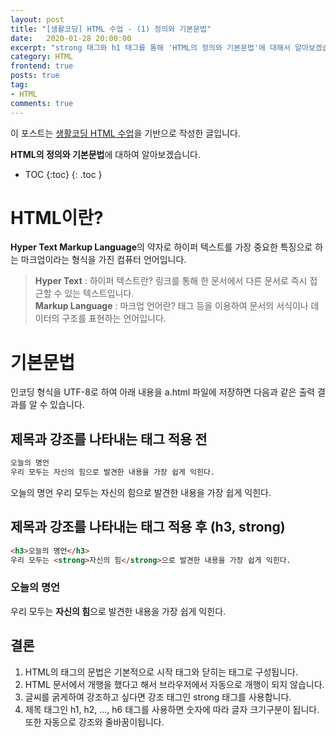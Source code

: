 ```yaml
---
layout: post
title: "[생활코딩] HTML 수업 - (1) 정의와 기본문법"
date:   2020-01-28 20:00:00
excerpt: "strong 태그와 h1 태그를 통해 'HTML의 정의와 기본문법'에 대해서 알아보겠습니다."
category: HTML
frontend: true
posts: true
tag:
- HTML
comments: true
---
```

<div class="center">
    이 포스트는 <a href="https://opentutorials.org/course/2039/10930" target="_blank">생활코딩 HTML 수업</a>을 기반으로 작성한 글입니다.
</div>

**HTML의 정의와 기본문법**에 대하여 알아보겠습니다.  

* TOC
{:toc}
{: .toc }


# HTML이란?
**Hyper Text Markup Language**의 약자로 하이퍼 텍스트를 가장 중요한 특징으로 하는 마크업이라는 형식을 가진 컴퓨터 언어입니다.  
> **Hyper Text** : 하이퍼 텍스트란? 링크를 통해 한 문서에서 다른 문서로 즉시 접근할 수 있는 텍스트입니다.  
**Markup Language** : 마크업 언어란? 태그 등을 이용하여 문서의 서식이나 데이터의 구조를 표현하는 언어입니다.
  
# 기본문법
인코딩 형식을 UTF-8로 하여 아래 내용을 a.html 파일에 저장하면 다음과 같은 출력 결과를 알 수 있습니다.
## 제목과 강조를 나타내는 태그 적용 전
~~~ html
오늘의 명언
우리 모두는 자신의 힘으로 발견한 내용을 가장 쉽게 익힌다.
~~~
오늘의 명언
우리 모두는 자신의 힘으로 발견한 내용을 가장 쉽게 익힌다.

## 제목과 강조를 나타내는 태그 적용 후 (h3, strong)
~~~ html
<h3>오늘의 명언</h3>
우리 모두는 <strong>자신의 힘</strong>으로 발견한 내용을 가장 쉽게 익힌다.
~~~
<h3>오늘의 명언</h3>
우리 모두는 <strong>자신의 힘</strong>으로 발견한 내용을 가장 쉽게 익힌다.

## 결론
1. HTML의 태그의 문법은 기본적으로 시작 태그와 닫히는 태그로 구성됩니다.
2. HTML 문서에서 개행을 했다고 해서 브라우저에서 자동으로 개행이 되지 않습니다.
3. 글씨를 굵게하여 강조하고 싶다면 강조 태그인 strong 태그를 사용합니다.
4. 제목 태그인 h1, h2, ..., h6 태그를 사용하면 숫자에 따라 글자 크기구분이 됩니다. 또한 자동으로 강조와 줄바꿈이됩니다.